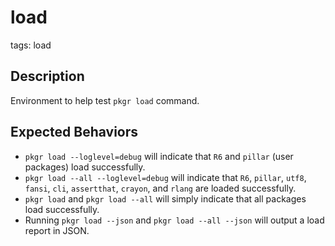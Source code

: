 # load

tags: load

## Description
Environment to help test `pkgr load` command.

## Expected Behaviors
* `pkgr load --loglevel=debug` will indicate that `R6` and `pillar` (user packages) load successfully.
* `pkgr load --all --loglevel=debug` will indicate that `R6`, `pillar`, `utf8`, `fansi`, `cli`, `assertthat`, `crayon`, and `rlang` are loaded successfully.
* `pkgr load` and `pkgr load --all` will simply indicate that all packages load successfully.
* Running `pkgr load --json` and `pkgr load --all --json` will output a load report in JSON.
